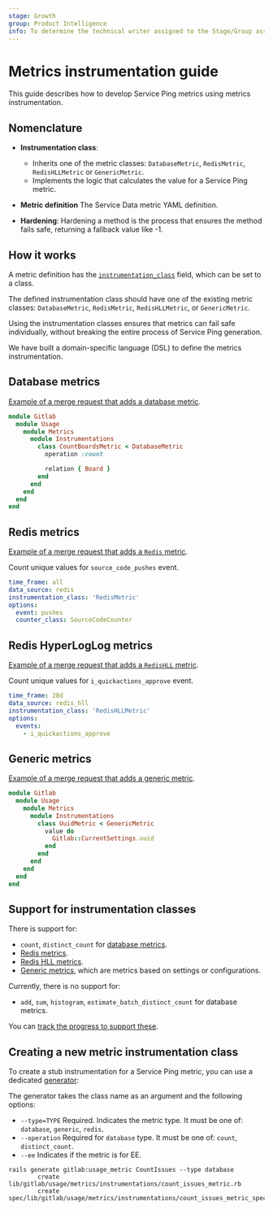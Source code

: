 ```yaml
---
stage: Growth
group: Product Intelligence
info: To determine the technical writer assigned to the Stage/Group associated with this page, see https://about.gitlab.com/handbook/engineering/ux/technical-writing/#assignments
---
```


# Metrics instrumentation guide

This guide describes how to develop Service Ping metrics using metrics instrumentation.

## Nomenclature

- **Instrumentation class**:
  - Inherits one of the metric classes: `DatabaseMetric`, `RedisMetric`, `RedisHLLMetric` or `GenericMetric`.
  - Implements the logic that calculates the value for a Service Ping metric.

- **Metric definition**
  The Service Data metric YAML definition.

- **Hardening**:
  Hardening a method is the process that ensures the method fails safe, returning a fallback value like -1.

## How it works

A metric definition has the [`instrumentation_class`](metrics_dictionary.md) field, which can be set to a class.

The defined instrumentation class should have one of the existing metric classes: `DatabaseMetric`, `RedisMetric`, `RedisHLLMetric`, or `GenericMetric`.

Using the instrumentation classes ensures that metrics can fail safe individually, without breaking the entire
 process of Service Ping generation.

We have built a domain-specific language (DSL) to define the metrics instrumentation.

## Database metrics

[Example of a merge request that adds a database metric](https://gitlab.com/gitlab-org/gitlab/-/merge_requests/60022).

```ruby
module Gitlab
  module Usage
    module Metrics
      module Instrumentations
        class CountBoardsMetric < DatabaseMetric
          operation :count

          relation { Board }
        end
      end
    end
  end
end
```
## Redis metrics

[Example of a merge request that adds a `Redis` metric](https://gitlab.com/gitlab-org/gitlab/-/merge_requests/66582).

Count unique values for `source_code_pushes` event.

```yaml
time_frame: all
data_source: redis
instrumentation_class: 'RedisMetric'
options:
  event: pushes
  counter_class: SourceCodeCounter
```

## Redis HyperLogLog metrics

[Example of a merge request that adds a `RedisHLL` metric](https://gitlab.com/gitlab-org/gitlab/-/merge_requests/61685).

Count unique values for `i_quickactions_approve` event.

```yaml
time_frame: 28d
data_source: redis_hll
instrumentation_class: 'RedisHLLMetric'
options:
  events:
    - i_quickactions_approve
```

## Generic metrics

[Example of a merge request that adds a generic metric](https://gitlab.com/gitlab-org/gitlab/-/merge_requests/60256).

```ruby
module Gitlab
  module Usage
    module Metrics
      module Instrumentations
        class UuidMetric < GenericMetric
          value do
            Gitlab::CurrentSettings.uuid
          end
        end
      end
    end
  end
end
```

## Support for instrumentation classes

There is support for:

- `count`, `distinct_count` for [database metrics](#database-metrics).
- [Redis metrics](#redis-metrics).
- [Redis HLL metrics](#redis-hyperloglog-metrics).
- [Generic metrics](#generic-metrics), which are metrics based on settings or configurations.

Currently, there is no support for:

- `add`, `sum`, `histogram`, `estimate_batch_distinct_count` for database metrics.

You can [track the progress to support these](https://gitlab.com/groups/gitlab-org/-/epics/6118).

## Creating a new metric instrumentation class

To create a stub instrumentation for a Service Ping metric, you can use a dedicated [generator](https://gitlab.com/gitlab-org/gitlab/-/blob/master/lib/generators/gitlab/usage_metric_generator.rb):

The generator takes the class name as an argument and the following options:

- `--type=TYPE` Required. Indicates the metric type. It must be one of: `database`, `generic`, `redis`.
- `--operation` Required for `database` type. It must be one of: `count`, `distinct_count`.
- `--ee` Indicates if the metric is for EE.

```shell
rails generate gitlab:usage_metric CountIssues --type database
        create lib/gitlab/usage/metrics/instrumentations/count_issues_metric.rb
        create spec/lib/gitlab/usage/metrics/instrumentations/count_issues_metric_spec.rb
```

